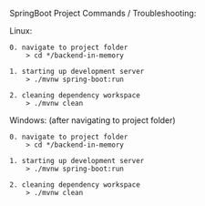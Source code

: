 SpringBoot Project Commands / Troubleshooting:

Linux:

	0. navigate to project folder
		> cd */backend-in-memory

	1. starting up development server
		> ./mvnw spring-boot:run
	
	2. cleaning dependency workspace
		> ./mvnw clean

  Windows: (after navigating to project folder)

  	0. navigate to project folder
		> cd */backend-in-memory

  	1. starting up development server
		> ./mvnw spring-boot:run
	
	2. cleaning dependency workspace
		> ./mvnw clean
